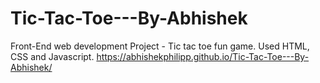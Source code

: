 # Tic-Tac-Toe---By-Abhishek
Front-End web development Project - Tic tac toe fun game. Used HTML, CSS and Javascript.
https://abhishekphilipp.github.io/Tic-Tac-Toe---By-Abhishek/
